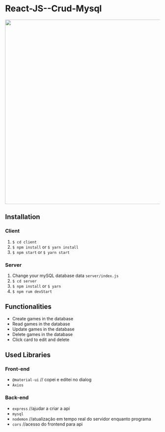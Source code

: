 # React-JS--Crud-Mysql

 <p align="center">
  <img src="client/src/assets/to_readme/ScrimShop.gif" width="600px">
</p>

## Installation

### Client

  1. `$ cd client`
  2. `$ npm install` or `$ yarn install`
  3. `$ npm start` or `$ yarn start`
  
### Server

  1. Change your mySQL database data `server/index.js`
  2. `$ cd server`
  3. `$ npm install` or `$ yarn`
  4. `$ npm rum devStart`
  
## Functionalities

  + Create games in the database
  + Read games in the database
  + Update games in the database
  + Delete games in the database
  + Click card to edit and delete
  
## Used Libraries

### Front-end

 + `@material-ui` // copei e editei no dialog
 +  `Axios`

### Back-end

+ `express`  //ajudar a criar a api
+ `mysql`
+ `nodemon` //atualização em tempo real do servidor enquanto programa
+ `cors`    //acesso do frontend para api


